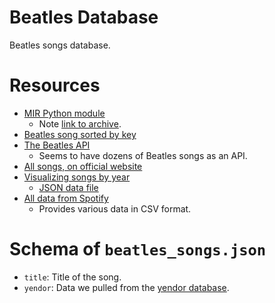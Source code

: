 # Beatles Database

Beatles songs database.

# Resources

- [MIR Python module](https://mirdata.readthedocs.io/en/0.3.5/_modules/mirdata/datasets/beatles.html)
    - Note [link to archive](http://isophonics.net/files/annotations/The%20Beatles%20Annotations.tar.gz).
- [Beatles song sorted by key](https://www.reddit.com/r/beatles/comments/134qk5r/beatles_songs_sorted_by_key/)
- [The Beatles API](https://github.com/vrandall66/the-beatles-api)
    - Seems to have dozens of Beatles songs as an API.
- [All songs, on official website](https://www.thebeatles.com/songs)
- [Visualizing songs by year](https://www.yendor.com/Beatles/)
    - [JSON data file](https://www.yendor.com/Beatles/Beatles.json)
- [All data from Spotify](https://www.kaggle.com/datasets/chadwambles/allbeatlesspotifysongdata2009remaster)
    - Provides various data in CSV format.

# Schema of `beatles_songs.json`

- `title`: Title of the song.
- `yendor`: Data we pulled from the [yendor database](https://www.yendor.com/Beatles/).

